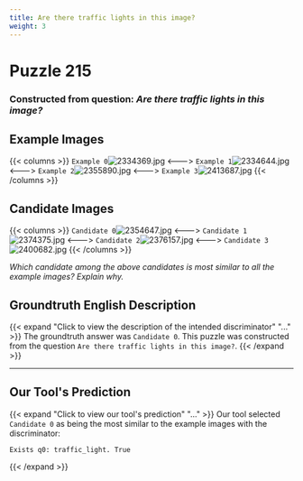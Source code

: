 ```yaml
---
title: Are there traffic lights in this image?
weight: 3
---
```


# Puzzle 215
### Constructed from question: _Are there traffic lights in this image?_


## Example Images
{{< columns >}}
`Example 0`![2334369.jpg](/gqa_images/2334369.jpg)
<--->
`Example 1`![2334644.jpg](/gqa_images/2334644.jpg)
<--->
`Example 2`![2355890.jpg](/gqa_images/2355890.jpg)
<--->
`Example 3`![2413687.jpg](/gqa_images/2413687.jpg)
{{< /columns >}}

## Candidate Images
{{< columns >}}
`Candidate 0`![2354647.jpg](/gqa_images/2354647.jpg)
<--->
`Candidate 1`![2374375.jpg](/gqa_images/2374375.jpg)
<--->
`Candidate 2`![2376157.jpg](/gqa_images/2376157.jpg)
<--->
`Candidate 3`![2400682.jpg](/gqa_images/2400682.jpg)
{{< /columns >}}

*Which candidate among the above candidates is most similar to all the example images? Explain why.*

## Groundtruth English Description

{{< expand "Click to view the description of the intended discriminator" "..." >}}
The groundtruth answer was `Candidate 0`. This puzzle was constructed from the question `Are there traffic lights in this image?`.
{{< /expand >}}

---

## Our Tool's Prediction

{{< expand "Click to view our tool's prediction" "..." >}}
Our tool selected `Candidate 0` as being the most similar to the example images with the discriminator:
```plaintext
Exists q0: traffic_light. True
```
{{< /expand >}}

